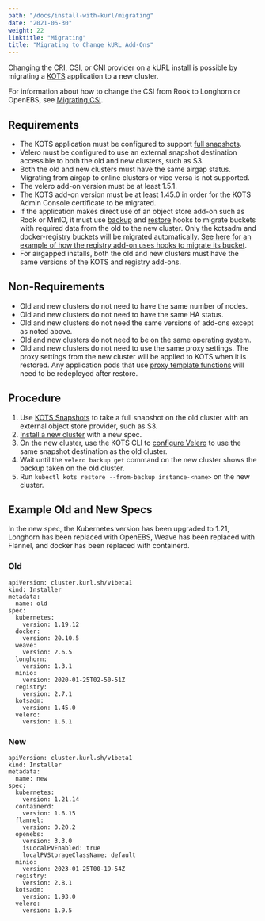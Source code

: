 ```yaml
---
path: "/docs/install-with-kurl/migrating"
date: "2021-06-30"
weight: 22
linktitle: "Migrating"
title: "Migrating to Change kURL Add-Ons"
---
```


Changing the CRI, CSI, or CNI provider on a kURL install is possible by migrating a [KOTS](https://kots.io/) application to a new cluster.

For information about how to change the CSI from Rook to Longhorn or OpenEBS, see [Migrating CSI](/docs/install-with-kurl/migrating-csi).

## Requirements

* The KOTS application must be configured to support [full snapshots](https://kots.io/kotsadm/snapshots/overview/#full-snapshots-recommended).
* Velero must be configured to use an external snapshot destination accessible to both the old and new clusters, such as S3.
* Both the old and new clusters must have the same airgap status. Migrating from airgap to online clusters or vice versa is not supported.
* The velero add-on version must be at least 1.5.1.
* The KOTS add-on version must be at least 1.45.0 in order for the KOTS Admin Console certificate to be migrated.
* If the application makes direct use of an object store add-on such as Rook or MinIO, it must use [backup](https://velero.io/docs/v1.6/backup-hooks/) and [restore](https://velero.io/docs/v1.6/restore-hooks/) hooks to migrate buckets with required data from the old to the new cluster. Only the kotsadm and docker-registry buckets will be migrated automatically. [See here for an example of how the registry add-on uses hooks to migrate its bucket](https://github.com/replicatedhq/kURL/blob/v2021.06.30-0/addons/registry/2.7.1/tmpl-configmap-velero.yaml).
* For airgapped installs, both the old and new clusters must have the same versions of the KOTS and registry add-ons.

## Non-Requirements

* Old and new clusters do not need to have the same number of nodes.
* Old and new clusters do not need to have the same HA status.
* Old and new clusters do not need the same versions of add-ons except as noted above.
* Old and new clusters do not need to be on the same operating system.
* Old and new clusters do not need to use the same proxy settings. The proxy settings from the new cluster will be applied to KOTS when it is restored. Any application pods that use [proxy template functions](https://kots.io/reference/template-functions/static-context/#httpproxy) will need to be redeployed after restore.

## Procedure

1. Use [KOTS Snapshots](https://kots.io/kotsadm/snapshots/overview/) to take a full snapshot on the old cluster with an external object store provider, such as S3.
1. [Install a new cluster](https://kurl.sh/docs/install-with-kurl/) with a new spec.
1. On the new cluster, use the KOTS CLI to [configure Velero](https://kots.io/kots-cli/velero/) to use the same snapshot destination as the old cluster.
1. Wait until the `velero backup get` command on the new cluster shows the backup taken on the old cluster.
1. Run `kubectl kots restore --from-backup instance-<name>` on the new cluster.

## Example Old and New Specs

In the new spec, the Kubernetes version has been upgraded to 1.21, Longhorn has been replaced with OpenEBS, Weave has been replaced with Flannel, and docker has been replaced with containerd.

### Old

```
apiVersion: cluster.kurl.sh/v1beta1
kind: Installer
metadata:
  name: old
spec:
  kubernetes:
    version: 1.19.12
  docker:
    version: 20.10.5
  weave:
    version: 2.6.5
  longhorn:
    version: 1.3.1
  minio:
    version: 2020-01-25T02-50-51Z
  registry:
    version: 2.7.1
  kotsadm:
    version: 1.45.0
  velero:
    version: 1.6.1
```

### New

```
apiVersion: cluster.kurl.sh/v1beta1
kind: Installer
metadata:
  name: new
spec:
  kubernetes:
    version: 1.21.14
  containerd:
    version: 1.6.15
  flannel:
    version: 0.20.2
  openebs:
    version: 3.3.0
    isLocalPVEnabled: true
    localPVStorageClassName: default
  minio:
    version: 2023-01-25T00-19-54Z
  registry:
    version: 2.8.1
  kotsadm:
    version: 1.93.0
  velero:
    version: 1.9.5
```
